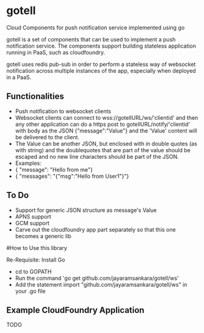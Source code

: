 # gotell
Cloud Components for push notification service implemented using go

gotell is a set of components that can be used to implement a push notification service.
The components support building stateless application running in PaaS, such as cloudfoundry.

gotell uses redis pub-sub in order to perform a stateless way of websocket notification across multiple instances of the app, especially when deployed in a PaaS.
 

## Functionalities
* Push notification to websocket clients
 * Websocket clients can connect to wss://gotellURL/ws/'clientid' and then any other application can do a https post to gotellURL/notify/'clientid' with body as the JSON {"message":"Value"} and the 'Value' content will be delivered to the client.
 * The Value can be another JSON, but enclosed with in double quotes (as with string) and the doublequotes that are part of the value should be escaped and no new line characters should be part of the JSON.
 * Examples: 
  * { "message": "Hello from me"}
  * { "messages": "{\"msg\":\"Hello from User1\"}"} 

## To Do
* Support for generic JSON structure as message's Value
* APNS support
* GCM support
* Carve out the cloudfoundry app part separately so that this one becomes a generic lib

#How to Use this library

Re-Requisite: Install Go 

* cd to GOPATH
* Run the command 'go get github.com/jayaramsankara/gotell/ws'
* Add the statement import "github.com/jayaramsankara/gotell/ws" in your .go file

## Example CloudFoundry Application
TODO


